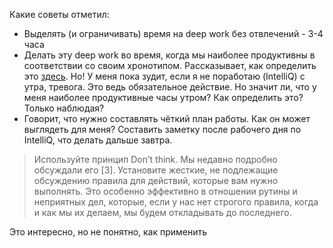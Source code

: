 Какие советы отметил:
- Выделять (и ограничивать) время на deep work без отвлечений - 3-4 часа
- Делать эту deep work во время, когда мы наиболее продуктивны в соответствии со своим хронотипом. Рассказывает, как определить это [здесь](https://youtu.be/puTXk_lrnnU?si=HdI6Yc2hkI_i061h).
	Но! У меня пока зудит, если я не поработаю (IntelliQ) с утра, тревога. Это ведь обязательное действие. Но значит ли, что у меня наиболее продуктивные часы утром? Как определить это? Только наблюдая?
- Говорит, что нужно составлять чёткий план работы. Как он может выглядеть для меня? Составить заметку после рабочего дня по IntelliQ, что делать дальше завтра.
> Используйте принцип Don’t think. Мы недавно подробно обсуждали его [3]. Установите жесткие, не подлежащие обсуждению правила для действий, которые вам нужно выполнять. Это особенно эффективно в отношении рутины и неприятных дел, которые, если у нас нет строгого правила, когда и как мы их делаем, мы будем откладывать до последнего.

Это интересно, но не понятно, как применить
